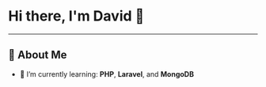 # Hi there, I'm David 👋

---

## 🚀 About Me

- 🌱 I’m currently learning: **PHP**, **Laravel**, and **MongoDB**
